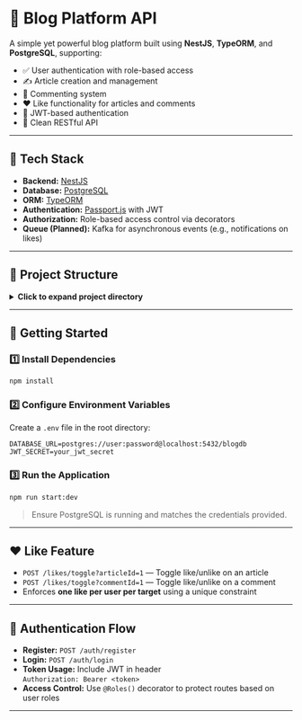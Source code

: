 # 📰 Blog Platform API

A simple yet powerful blog platform built using **NestJS**, **TypeORM**, and **PostgreSQL**, supporting:

- ✅ User authentication with role-based access
- ✍️ Article creation and management
- 💬 Commenting system
- ❤️ Like functionality for articles and comments
- 🔐 JWT-based authentication
- 🔗 Clean RESTful API

---

## 🚀 Tech Stack

- **Backend:** [NestJS](https://nestjs.com/)
- **Database:** [PostgreSQL](https://www.postgresql.org/)
- **ORM:** [TypeORM](https://typeorm.io/)
- **Authentication:** [Passport.js](http://www.passportjs.org/) with JWT
- **Authorization:** Role-based access control via decorators
- **Queue (Planned):** Kafka for asynchronous events (e.g., notifications on likes)

---

## 📁 Project Structure

<details>
<summary><strong>Click to expand project directory</strong></summary>

```txt
src/
├── auth/         # Authentication (login/register, JWT strategy)
├── user/         # User module (entity, service, controller)
├── article/      # Article CRUD operations
├── comment/      # Commenting on articles
├── like/         # Like/unlike functionality for articles and comments
├── common/       # Shared utilities (guards, decorators like @Roles)
└── main.ts       # Application entry point
```
</details>

---

## 🧪 Getting Started

### 1️⃣ Install Dependencies

```bash
npm install
```

### 2️⃣ Configure Environment Variables

Create a `.env` file in the root directory:

```env
DATABASE_URL=postgres://user:password@localhost:5432/blogdb
JWT_SECRET=your_jwt_secret
```

### 3️⃣ Run the Application

```bash
npm run start:dev
```

> Ensure PostgreSQL is running and matches the credentials provided.

---

## ❤️ Like Feature

- `POST /likes/toggle?articleId=1` — Toggle like/unlike on an article
- `POST /likes/toggle?commentId=1` — Toggle like/unlike on a comment
- Enforces **one like per user per target** using a unique constraint

---

## 🔐 Authentication Flow

- **Register:** `POST /auth/register`
- **Login:** `POST /auth/login`
- **Token Usage:** Include JWT in header  
  `Authorization: Bearer <token>`
- **Access Control:** Use `@Roles()` decorator to protect routes based on user roles

---
